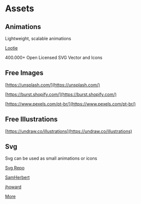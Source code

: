 # Assets


## Animations 

Lightweight, scalable animations 

[Lootie](https://lottiefiles.com/)

400.000+ Open Licensed SVG Vector and Icons

## Free Images

[https://unsplash.com/](https://unsplash.com/)

[https://burst.shopify.com/](https://burst.shopify.com/)

[https://www.pexels.com/pt-br/](https://www.pexels.com/pt-br/)

## Free Illustrations  

[https://undraw.co/illustrations](https://undraw.co/illustrations)

## Svg

Svg can be used as small animations or icons 

[Svg Repo](https://www.svgrepo.com/)

[SamHerbert](https://github.com/SamHerbert/SVG-Loaders)

[jhoward](https://codepen.io/jhoward/pen/AgEYGj)

[More](https://bashooka.com/coding/resources-for-downloading-free-animated-svg-icons/)